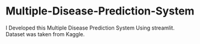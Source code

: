 # Multiple-Disease-Prediction-System
I Developed this Multiple Disease Prediction System Using streamlit. Dataset was taken from Kaggle. 
